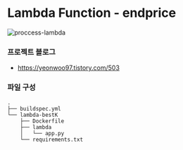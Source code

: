 # Lambda Function - endprice

![proccess-lambda](https://github.com/cyaninn-entj/github-pyupbit-autotrade-with-aws-v2/assets/83701837/781f2b2e-ded3-4d81-ade8-0b59f5fb22ab)

### 프로젝트 블로그
- <https://yeonwoo97.tistory.com/503>

### 파일 구성

```
.
├── buildspec.yml
└── lambda-bestK
    ├── Dockerfile
    ├── lambda
    │   └── app.py
    └── requirements.txt
```